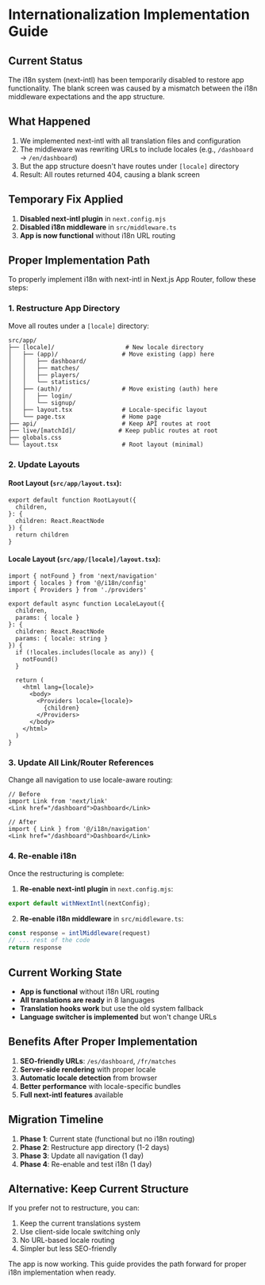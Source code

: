 # Internationalization Implementation Guide

## Current Status

The i18n system (next-intl) has been temporarily disabled to restore app functionality. The blank screen was caused by a mismatch between the i18n middleware expectations and the app structure.

## What Happened

1. We implemented next-intl with all translation files and configuration
2. The middleware was rewriting URLs to include locales (e.g., `/dashboard` → `/en/dashboard`)
3. But the app structure doesn't have routes under `[locale]` directory
4. Result: All routes returned 404, causing a blank screen

## Temporary Fix Applied

1. **Disabled next-intl plugin** in `next.config.mjs`
2. **Disabled i18n middleware** in `src/middleware.ts`
3. **App is now functional** without i18n URL routing

## Proper Implementation Path

To properly implement i18n with next-intl in Next.js App Router, follow these steps:

### 1. Restructure App Directory

Move all routes under a `[locale]` directory:

```
src/app/
├── [locale]/                    # New locale directory
│   ├── (app)/                  # Move existing (app) here
│   │   ├── dashboard/
│   │   ├── matches/
│   │   ├── players/
│   │   └── statistics/
│   ├── (auth)/                 # Move existing (auth) here
│   │   ├── login/
│   │   └── signup/
│   ├── layout.tsx              # Locale-specific layout
│   └── page.tsx                # Home page
├── api/                        # Keep API routes at root
├── live/[matchId]/            # Keep public routes at root
├── globals.css
└── layout.tsx                  # Root layout (minimal)
```

### 2. Update Layouts

#### Root Layout (`src/app/layout.tsx`):
```tsx
export default function RootLayout({
  children,
}: {
  children: React.ReactNode
}) {
  return children
}
```

#### Locale Layout (`src/app/[locale]/layout.tsx`):
```tsx
import { notFound } from 'next/navigation'
import { locales } from '@/i18n/config'
import { Providers } from './providers'

export default async function LocaleLayout({
  children,
  params: { locale }
}: {
  children: React.ReactNode
  params: { locale: string }
}) {
  if (!locales.includes(locale as any)) {
    notFound()
  }

  return (
    <html lang={locale}>
      <body>
        <Providers locale={locale}>
          {children}
        </Providers>
      </body>
    </html>
  )
}
```

### 3. Update All Link/Router References

Change all navigation to use locale-aware routing:

```tsx
// Before
import Link from 'next/link'
<Link href="/dashboard">Dashboard</Link>

// After
import { Link } from '@/i18n/navigation'
<Link href="/dashboard">Dashboard</Link>
```

### 4. Re-enable i18n

Once the restructuring is complete:

1. **Re-enable next-intl plugin** in `next.config.mjs`:
```js
export default withNextIntl(nextConfig);
```

2. **Re-enable i18n middleware** in `src/middleware.ts`:
```ts
const response = intlMiddleware(request)
// ... rest of the code
return response
```

## Current Working State

- **App is functional** without i18n URL routing
- **All translations are ready** in 8 languages
- **Translation hooks work** but use the old system fallback
- **Language switcher is implemented** but won't change URLs

## Benefits After Proper Implementation

1. **SEO-friendly URLs**: `/es/dashboard`, `/fr/matches`
2. **Server-side rendering** with proper locale
3. **Automatic locale detection** from browser
4. **Better performance** with locale-specific bundles
5. **Full next-intl features** available

## Migration Timeline

1. **Phase 1**: Current state (functional but no i18n routing)
2. **Phase 2**: Restructure app directory (1-2 days)
3. **Phase 3**: Update all navigation (1 day)
4. **Phase 4**: Re-enable and test i18n (1 day)

## Alternative: Keep Current Structure

If you prefer not to restructure, you can:
1. Keep the current translations system
2. Use client-side locale switching only
3. No URL-based locale routing
4. Simpler but less SEO-friendly

The app is now working. This guide provides the path forward for proper i18n implementation when ready.